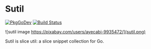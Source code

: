 # Sutil

[![PkgGoDev](https://pkg.go.dev/badge/github.com/kakilangit/sutil)](https://pkg.go.dev/github.com/kakilangit/sutil)
[![Build Status](https://travis-ci.org/kakilangit/sutil.svg?branch=main)](https://travis-ci.org/kakilangit/sutil)

![sutil image https://pixabay.com/users/ayecabi-9935472/](sutil.png)

Sutil is slice util: a slice snippet collection for Go. 



